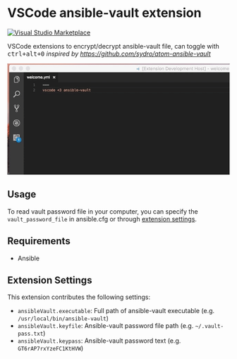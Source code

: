 # VSCode ansible-vault extension
[![Visual Studio Marketplace](https://img.shields.io/vscode-marketplace/d/dhoeric.ansible-vault.svg)](https://marketplace.visualstudio.com/items?itemName=dhoeric.ansible-vault)

VSCode extensions to encrypt/decrypt ansible-vault file, can toggle with <kbd>ctrl+alt+0</kbd>
_inspired by https://github.com/sydro/atom-ansible-vault_

![Encryption demo](images/demo.gif)


## Usage
To read vault password file in your computer, you can specify the `vault_password_file` in ansible.cfg or through [extension settings](#extension-settings).


## Requirements

- Ansible


## Extension Settings

This extension contributes the following settings:

* `ansibleVault.executable`: Full path of ansible-vault executable (e.g. `/usr/local/bin/ansible-vault`)
* `ansibleVault.keyfile`: Ansible-vault password file path (e.g. `~/.vault-pass.txt`)
* `ansibleVault.keypass`: Ansible-vault password text (e.g. `GT6rAP7rxYzeFC1KtHVW`)
